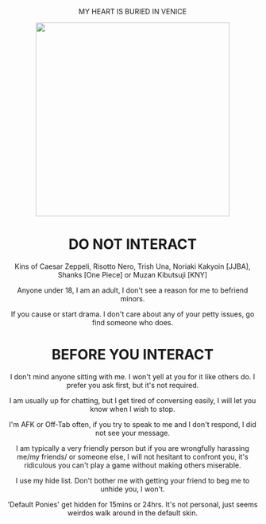 </p><p align="center" dir="auto"> MY HEART IS BURIED IN VENICE </h1>

<p align="center"> <img src="https://files.catbox.moe/dyovcc.png" width="390" >
 
<h1 align="center"> DO NOT INTERACT </h1>
</p><p align="center" dir="auto"> Kins of Caesar Zeppeli, Risotto Nero, Trish Una, Noriaki Kakyoin [JJBA], Shanks [One Piece] or Muzan Kibutsuji [KNY]
</p><p align="center" dir="auto"> Anyone under 18, I am an adult, I don't see a reason for me to befriend minors.
</p><p align="center" dir="auto"> If you cause or start drama. I don't care about any of your petty issues, go find someone who does.

<h1 align="center"> BEFORE YOU INTERACT </h1> 
</p><p align="center" dir="auto"> I don't mind anyone sitting with me. I won't yell at you for it like others do. I prefer you ask first, but it's not required.
</p><p align="center" dir="auto"> I am usually up for chatting, but I get tired of conversing easily, I will let you know when I wish to stop.
</p><p align="center" dir="auto"> I'm AFK or Off-Tab often, if you try to speak to me and I don't respond, I did not see your message.
</p><p align="center" dir="auto"> I am typically a very friendly person but if you are wrongfully harassing me/my friends/ or someone else, I will not hesitant to confront you, it's ridiculous you can't play a game without making others miserable. 
</p><p align="center" dir="auto"> I use my hide list. Don't bother me with getting your friend to beg me to unhide you, I won't. 
</p><p align="center" dir="auto"> 'Default Ponies' get hidden for 15mins or 24hrs. It's not personal, just seems weirdos walk around in the default skin.

